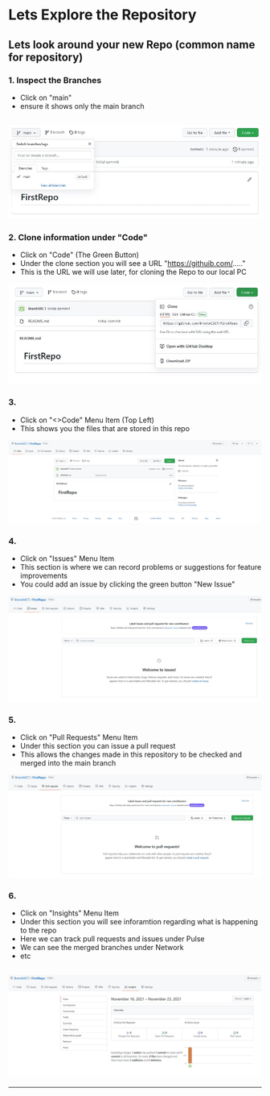 # Lets Explore the Repository

## Lets look around your new Repo (common name for repository)

### 1. Inspect the Branches
- Click on "main"
- ensure it shows only the main branch

![GitHub Signup page](Pics/git20.jpg)
---

### 2. Clone information under "Code"
- Click on "Code" (The Green Button)
- Under the clone section you will see a URL "https://githuib.com/....."
- This is the URL we will use later, for cloning the Repo to our local PC

![GitHub Signup page](Pics/git21.jpg)

### 3. 
- Click on "<>Code" Menu Item (Top Left)
- This shows you the files that are stored in this repo

![GitHub Signup page](Pics/git22.jpg)

### 4. 
- Click on "Issues" Menu Item
- This section is where we can record problems or suggestions for feature improvements
- You could add an issue by clicking the green button "New Issue" 

![GitHub Signup page](Pics/git23.jpg)

### 5. 
- Click on "Pull Requests" Menu Item
- Under this section you can issue a pull request
- This allows the changes made in this repository to be checked and merged into the main branch

![GitHub Signup page](Pics/git24.jpg)

### 6. 
- Click on "Insights" Menu Item
- Under this section you will see inforamtion regarding what is happening to the repo 
- Here we can track pull requests and issues under Pulse
- We can see the merged branches under Network
- etc

![GitHub Signup page](Pics/git25.jpg)
---
---

